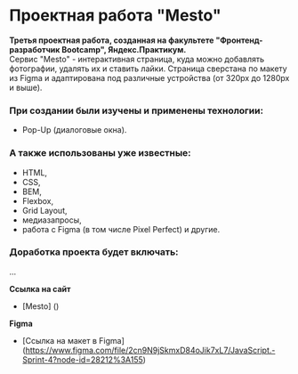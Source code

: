 # Проектная работа "Mesto"

**Третья проектная работа, созданная на факультете "Фронтенд-разработчик Bootcamp", Яндекс.Практикум.**  
Сервис "Mesto" - интерактивная страница, куда можно добавлять фотографии, удалять их и ставить лайки. Страница сверстана по макету из Figma и адаптирована под различные устройства (от 320px до 1280px и выше).

### При создании были изучены и применены технологии:
* Pop-Up (диалоговые окна).

### А также использованы уже известные:
* HTML,
* CSS,
* BEM,
* Flexbox,
* Grid Layout,
* медиазапросы,
* работа с Figma (в том числе Pixel Perfect) и другие.

### Доработка проекта будет включать:
...

**Ссылка на сайт**
* [Mesto] ()

**Figma**
* [Ссылка на макет в Figma] (https://www.figma.com/file/2cn9N9jSkmxD84oJik7xL7/JavaScript.-Sprint-4?node-id=28212%3A155)